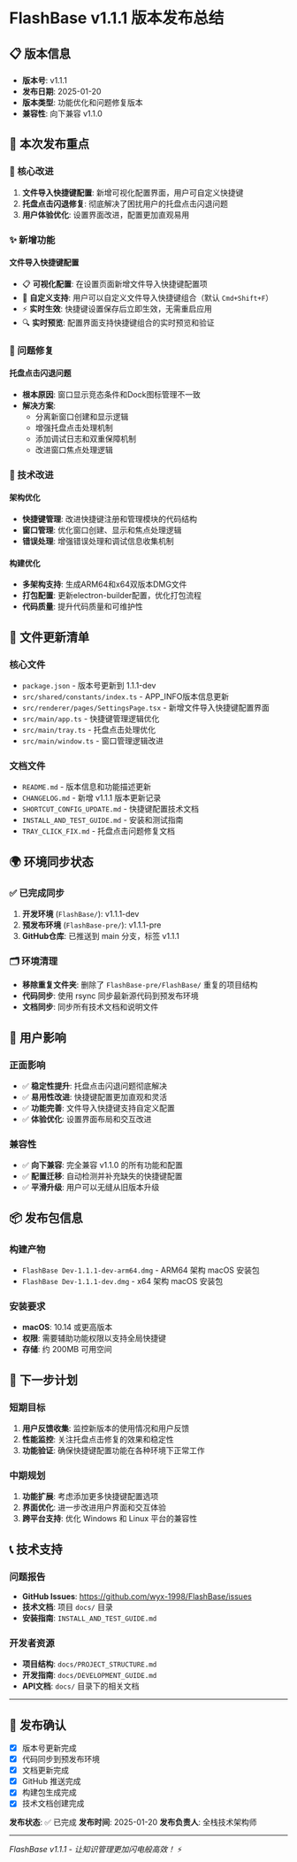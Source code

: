 # FlashBase v1.1.1 版本发布总结

## 📋 版本信息

- **版本号**: v1.1.1
- **发布日期**: 2025-01-20
- **版本类型**: 功能优化和问题修复版本
- **兼容性**: 向下兼容 v1.1.0

## 🎯 本次发布重点

### 🚀 核心改进
1. **文件导入快捷键配置**: 新增可视化配置界面，用户可自定义快捷键
2. **托盘点击闪退修复**: 彻底解决了困扰用户的托盘点击闪退问题
3. **用户体验优化**: 设置界面改进，配置更加直观易用

### ✨ 新增功能

#### 文件导入快捷键配置
- 📋 **可视化配置**: 在设置页面新增文件导入快捷键配置项
- 🎯 **自定义支持**: 用户可以自定义文件导入快捷键组合（默认 `Cmd+Shift+F`）
- ⚡ **实时生效**: 快捷键设置保存后立即生效，无需重启应用
- 🔍 **实时预览**: 配置界面支持快捷键组合的实时预览和验证

### 🐛 问题修复

#### 托盘点击闪退问题
- **根本原因**: 窗口显示竞态条件和Dock图标管理不一致
- **解决方案**: 
  - 分离新窗口创建和显示逻辑
  - 增强托盘点击处理机制
  - 添加调试日志和双重保障机制
  - 改进窗口焦点处理逻辑

### 🔧 技术改进

#### 架构优化
- **快捷键管理**: 改进快捷键注册和管理模块的代码结构
- **窗口管理**: 优化窗口创建、显示和焦点处理逻辑
- **错误处理**: 增强错误处理和调试信息收集机制

#### 构建优化
- **多架构支持**: 生成ARM64和x64双版本DMG文件
- **打包配置**: 更新electron-builder配置，优化打包流程
- **代码质量**: 提升代码质量和可维护性

## 📁 文件更新清单

### 核心文件
- `package.json` - 版本号更新到 1.1.1-dev
- `src/shared/constants/index.ts` - APP_INFO版本信息更新
- `src/renderer/pages/SettingsPage.tsx` - 新增文件导入快捷键配置界面
- `src/main/app.ts` - 快捷键管理逻辑优化
- `src/main/tray.ts` - 托盘点击处理优化
- `src/main/window.ts` - 窗口管理逻辑改进

### 文档文件
- `README.md` - 版本信息和功能描述更新
- `CHANGELOG.md` - 新增 v1.1.1 版本更新记录
- `SHORTCUT_CONFIG_UPDATE.md` - 快捷键配置技术文档
- `INSTALL_AND_TEST_GUIDE.md` - 安装和测试指南
- `TRAY_CLICK_FIX.md` - 托盘点击问题修复文档

## 🌍 环境同步状态

### ✅ 已完成同步
1. **开发环境** (`FlashBase/`): v1.1.1-dev
2. **预发布环境** (`FlashBase-pre/`): v1.1.1-pre
3. **GitHub仓库**: 已推送到 main 分支，标签 v1.1.1

### 🗂️ 环境清理
- **移除重复文件夹**: 删除了 `FlashBase-pre/FlashBase/` 重复的项目结构
- **代码同步**: 使用 rsync 同步最新源代码到预发布环境
- **文档同步**: 同步所有技术文档和说明文件

## 🎯 用户影响

### 正面影响
- ✅ **稳定性提升**: 托盘点击闪退问题彻底解决
- ✅ **易用性改进**: 快捷键配置更加直观和灵活
- ✅ **功能完善**: 文件导入快捷键支持自定义配置
- ✅ **体验优化**: 设置界面布局和交互改进

### 兼容性
- ✅ **向下兼容**: 完全兼容 v1.1.0 的所有功能和配置
- ✅ **配置迁移**: 自动检测并补充缺失的快捷键配置
- ✅ **平滑升级**: 用户可以无缝从旧版本升级

## 📦 发布包信息

### 构建产物
- `FlashBase Dev-1.1.1-dev-arm64.dmg` - ARM64 架构 macOS 安装包
- `FlashBase Dev-1.1.1-dev.dmg` - x64 架构 macOS 安装包

### 安装要求
- **macOS**: 10.14 或更高版本
- **权限**: 需要辅助功能权限以支持全局快捷键
- **存储**: 约 200MB 可用空间

## 🔮 下一步计划

### 短期目标
1. **用户反馈收集**: 监控新版本的使用情况和用户反馈
2. **性能监控**: 关注托盘点击修复的效果和稳定性
3. **功能验证**: 确保快捷键配置功能在各种环境下正常工作

### 中期规划
1. **功能扩展**: 考虑添加更多快捷键配置选项
2. **界面优化**: 进一步改进用户界面和交互体验
3. **跨平台支持**: 优化 Windows 和 Linux 平台的兼容性

## 📞 技术支持

### 问题报告
- **GitHub Issues**: https://github.com/wyx-1998/FlashBase/issues
- **技术文档**: 项目 `docs/` 目录
- **安装指南**: `INSTALL_AND_TEST_GUIDE.md`

### 开发者资源
- **项目结构**: `docs/PROJECT_STRUCTURE.md`
- **开发指南**: `docs/DEVELOPMENT_GUIDE.md`
- **API文档**: `docs/` 目录下的相关文档

---

## 🎉 发布确认

- [x] 版本号更新完成
- [x] 代码同步到预发布环境
- [x] 文档更新完成
- [x] GitHub 推送完成
- [x] 构建包生成完成
- [x] 技术文档创建完成

**发布状态**: ✅ 已完成
**发布时间**: 2025-01-20
**发布负责人**: 全栈技术架构师

---

*FlashBase v1.1.1 - 让知识管理更加闪电般高效！* ⚡